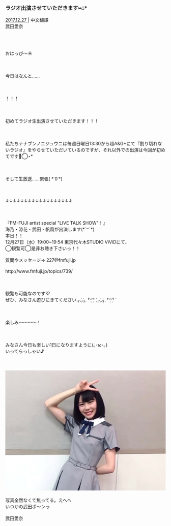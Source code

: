 ### ラジオ出演させていただきます⑅︎◡̈︎*
<a target="_blank" rel="noreferrer noopener" href="http://blog.nanabunnonijyuuni.com/s/n227/diary/detail/66?ima=3050&cd=blog">2017.12.27 </a>| 中文翻譯<a target="_blank" rel="noreferrer noopener" href=""></a><br>
武田愛奈<br>
<p><br><br><br>
おはっぴ〜☀︎<br><br><br><br>
今日はなんと……<br><br><br><br>
！！！<br><br><br><br>
初めてラジオ生出演させていただきます！！！<br><br><br><br>
私たちナナブンノニジュウニは毎週日曜日13:30から超A&G+にて『割り切れないラジオ』をやらせていただいているのですが、それ以外での出演は今回が初めてです◡̈⃝︎⋆︎*<br><br><br><br>
そして生放送……緊張( *˙0˙*)<br><br><br><br>
↓↓↓↓↓↓↓↓↓↓↓↓↓↓↓↓↓↓<br><br><br><br>
『FM-FUJI artist special "LIVE TALK SHOW"！』<br>
海乃・涼花・武田・帆風が出演します(*´꒳`*)<br>
本日！！<br>
12月27日（水）19:00~19:54 東京代々木STUDIO ViViDにて、<br>
◯観覧可◯是非お聴き下さいっ！！<br><br>
 質問やメッセージ→ 227@fmfuji.jp<br><br>
http://www.fmfuji.jp/topics/739/<br><br><br><br>
観覧も可能なのです♡<br>
ぜひ、みなさん遊びにきてくださいˏ₍⸜̠̇⸝̠̇₎ˎ ̀⁽⸌̠̇⸍̠̇⁾ ́ˏ₍⸜̠̇⸝̠̇₎ˎ ̀⁽⸌̠̇⸍̠̇⁾ ́<br><br><br><br>
楽しみ〜〜〜〜！<br><br><br><br>
みなさん今日も楽しい1日になりますように(｡･ω･｡)<br>
いってらっしゃい♪<br><br><br><br>
<img src="../../../../../Album/Backup/Blog/Aina/Dec2017/20171227_2_Blog_Aina_1.jpg"><br><br>
写真全然なくて焦ってる。えへへ<br>
いつかの武田ポ〜ンっ<br><br>
武田愛奈</p>